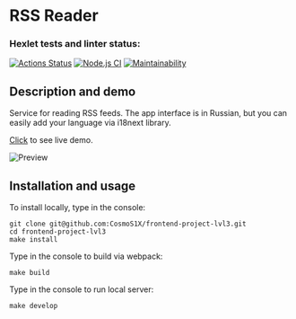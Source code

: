 # RSS Reader

### Hexlet tests and linter status:
[![Actions Status](https://github.com/CosmoS1X/frontend-project-lvl3/workflows/hexlet-check/badge.svg)](https://github.com/CosmoS1X/frontend-project-lvl3/actions)
[![Node.js CI](https://github.com/CosmoS1X/frontend-project-lvl3/actions/workflows/node.js.yml/badge.svg)](https://github.com/CosmoS1X/frontend-project-lvl3/actions/workflows/node.js.yml)
[![Maintainability](https://api.codeclimate.com/v1/badges/62bd471c2c86134a6ea1/maintainability)](https://codeclimate.com/github/CosmoS1X/frontend-project-lvl3/maintainability)

## Description and demo

Service for reading RSS feeds. The app interface is in Russian, but you can easily add your language via i18next library.

[Click](https://frontend-project-lvl3-two-weld.vercel.app/) to see live demo.

![Preview](https://i114.fastpic.ru/big/2021/0605/b3/e7e4ea6dca0284e9570232bdad606ab3.png)

## Installation and usage

To install locally, type in the console:

    git clone git@github.com:CosmoS1X/frontend-project-lvl3.git
    cd frontend-project-lvl3
    make install
    
Type in the console to build via webpack:

    make build
    
Type in the console to run local server:

    make develop

